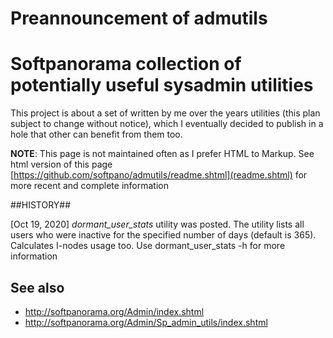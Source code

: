 # Preannouncement of admutils
# Softpanorama collection of potentially useful sysadmin utilities

This project is about a set of written by me over the years utilities (this plan subject to change without notice), which I eventually decided to publish in a hole that other can benefit from them too. 

**NOTE**: This page is not maintained often as I prefer HTML to Markup. See html version of this page [https://github.com/softpano/admutils/readme.shtml](readme.shtml) for more recent and complete information

##HISTORY##

[Oct 19, 2020] *dormant_user_stats* utility was posted. The utility lists all users who were inactive for the specified number of days (default is 365). Calculates I-nodes usage too. Use dormant_user_stats -h for more information 

## See also ##

* http://softpanorama.org/Admin/index.shtml
* http://softpanorama.org/Admin/Sp_admin_utils/index.shtml
